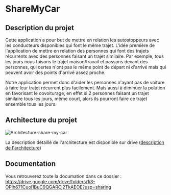 # ShareMyCar
## Description du projet
Cette application a pour but de mettre en relation les autostoppeurs avec les conducteurs disponibles qui font le même trajet. 
L'idée première de l'application de mettre en relation des personnes qui font des trajets récurrents avec des personnes faisant un trajet similaire.
Par exemple, tous les jours nous faisons le trajet maison/travail et passons devant des personnes, qui certes n'ont pas le même point de départ ni d'arrivé mais qui peuvent avoir des points d'arrivé assez proche.

Notre application permet donc d'aider les personnes n'ayant pas de voiture à faire leur trajet récurrent plus facilement. Mais aussi à diminuer la polution en favorisant le covoiturage, en effet si 2 personnes faisant un trajet similaire tous les jours, même court, alors ils pourront faire ce trajet ensemble tous les jours.


## Architecture du projet

![Architecture-share-my-car](https://user-images.githubusercontent.com/66921801/109696440-59ac4780-7b8d-11eb-912e-36edc4abbdf9.jpg)


La description détaillé de l'architecture est disponible sur drive ([description de l'architecture](https://docs.google.com/document/d/1aptt75FcNgb30m615O3gp2lGy6nLYolsbvnyeDFJg9I/edit?usp=sharing))

## Documentation 
Vous retrouverez toute la documation dans ce dossier : 
https://drive.google.com/drive/folders/1i3-OPlh671Cuol1BuC9QGARCj2TkAEOE?usp=sharing
